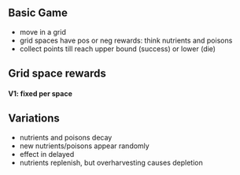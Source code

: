 ## Basic Game

- move in a grid
- grid spaces have pos or neg rewards: think nutrients and poisons
- collect points till reach upper bound (success) or lower (die)

## Grid space rewards

#### V1: fixed per space


## Variations

- nutrients and poisons decay
- new nutrients/poisons appear randomly
- effect in delayed 
- nutrients replenish, but overharvesting causes depletion


